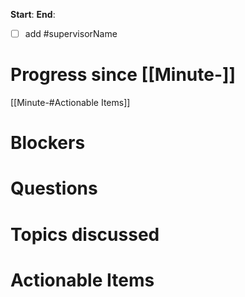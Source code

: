 **Start**: 
**End**:

- [ ] add  #supervisorName

# Progress since [[Minute-]]
[[Minute-#Actionable Items]]
# Blockers


# Questions


# Topics discussed

# Actionable Items